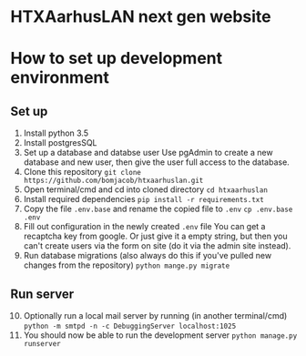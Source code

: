 # HTXAarhusLAN next gen website

# How to set up development environment
## Set up
1) Install python 3.5
2) Install postgresSQL
3) Set up a database and databse user
    Use pgAdmin to create a new database and new user, then give the user full access to the database.
4) Clone this repository
    `git clone https://github.com/bomjacob/htxaarhuslan.git`
5) Open terminal/cmd and cd into cloned directory
    `cd htxaarhuslan`
6) Install required dependencies
    `pip install -r requirements.txt`
7) Copy the file `.env.base` and rename the copied file to `.env`
    `cp .env.base .env`
8) Fill out configuration in the newly created `.env` file
    You can get a recaptcha key from google. Or just give it a empty string, but then you can't create users via the form on site (do it via the admin site instead).
9) Run database migrations (also always do this if you've pulled new changes from the repository)
    `python mange.py migrate`

## Run server
10) Optionally run a local mail server by running (in another terminal/cmd)
    `python -m smtpd -n -c DebuggingServer localhost:1025`
11) You should now be able to run the development server
    `python manage.py runserver`